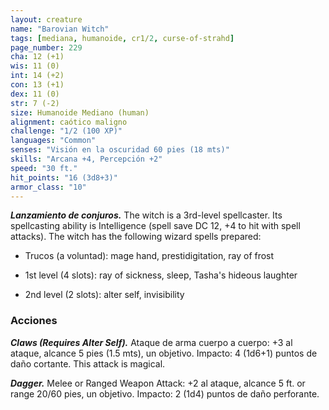 ```yaml
---
layout: creature
name: "Barovian Witch"
tags: [mediana, humanoide, cr1/2, curse-of-strahd]
page_number: 229
cha: 12 (+1)
wis: 11 (0)
int: 14 (+2)
con: 13 (+1)
dex: 11 (0)
str: 7 (-2)
size: Humanoide Mediano (human)
alignment: caótico maligno
challenge: "1/2 (100 XP)"
languages: "Common"
senses: "Visión en la oscuridad 60 pies (18 mts)"
skills: "Arcana +4, Percepción +2"
speed: "30 ft."
hit_points: "16 (3d8+3)"
armor_class: "10"
---
```


***Lanzamiento de conjuros.*** The witch is a 3rd-level spellcaster. Its spellcasting ability is Intelligence (spell save DC 12, +4 to hit with spell attacks). The witch has the following wizard spells prepared:

* Trucos (a voluntad): mage hand, prestidigitation, ray of frost

* 1st level (4 slots): ray of sickness, sleep, Tasha's hideous laughter

* 2nd level (2 slots): alter self, invisibility

### Acciones

***Claws (Requires Alter Self).*** Ataque de arma cuerpo a cuerpo: +3 al ataque, alcance 5 pies (1.5 mts), un objetivo. Impacto: 4 (1d6+1) puntos de daño cortante. This attack is magical.

***Dagger.*** Melee or Ranged Weapon Attack: +2 al ataque, alcance 5 ft. or range 20/60 pies, un objetivo. Impacto: 2 (1d4) puntos de daño perforante.